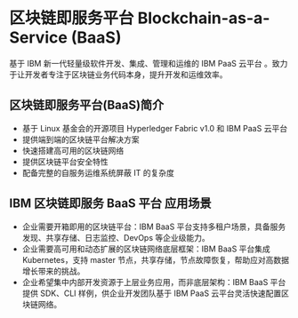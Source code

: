# 区块链即服务平台 Blockchain-as-a-Service (BaaS)

基于 IBM 新一代轻量级软件开发、集成、管理和运维的 IBM PaaS 云平台 。致力于让开发者专注于区块链业务代码本身，提升开发和运维效率。

## 区块链即服务平台(BaaS)简介
- 基于 Linux 基金会的开源项目 Hyperledger Fabric v1.0 和 IBM PaaS 云平台
- 提供端到端的区块链平台解决方案
- 快速搭建高可用的区块链网络
- 提供区块链平台安全特性
- 配备完整的自服务运维系统屏蔽 IT 的复杂度

## IBM 区块链即服务 BaaS 平台 应用场景
- 企业需要开箱即用的区块链平台：IBM BaaS 平台支持多租户场景，具备服务发现、共享存储、日志监控、DevOps 等企业级能力。
- 企业需要高可用和动态扩展的区块链网络底层框架：IBM BaaS 平台集成 Kubernetes，支持 master 节点，共享存储，节点故障恢复，帮助应对高数据增长带来的挑战。
- 企业希望集中内部开发资源于上层业务应用，而非底层架构：IBM BaaS 平台提供 SDK、CLI 样例，供企业开发团队基于 IBM PaaS 云平台灵活快速配置区块链网络。
